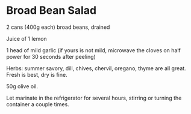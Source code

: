 Broad Bean Salad
================

2 cans (400g each) broad beans, drained

Juice of 1 lemon

1 head of mild garlic (if yours is not mild, microwave the cloves on half
power for 30 seconds after peeling)

Herbs: summer savory, dill, chives, chervil, oregano, thyme are all great.
Fresh is best, dry is fine.

50g olive oil.

Let marinate in the refrigerator for several hours, stirring or turning the
container a couple times.
